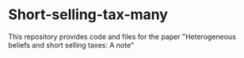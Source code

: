 # Short-selling-tax-many
This repository provides code and files for the paper "Heterogeneous beliefs and short selling taxes: A note"
